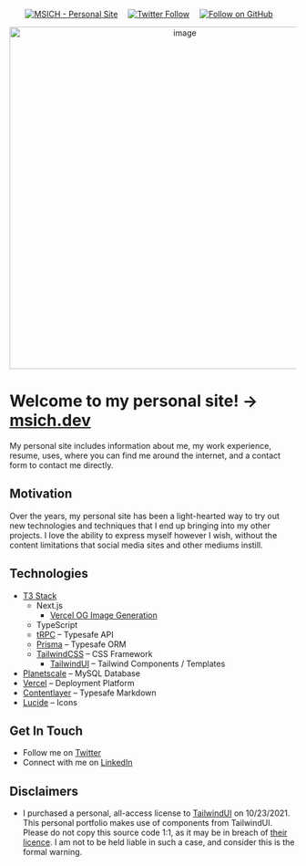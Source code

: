<div align="center">

[![MSICH - Personal Site](https://img.shields.io/badge/MSICH-Personal%20Site-0892d0)](https://msich.dev/)&emsp;
[![Twitter Follow](https://img.shields.io/twitter/follow/mattsichterman?style=social)](https://twitter.com/mattsichterman)&emsp;
[![Follow on GitHub](https://img.shields.io/github/followers/msichterman?label=Follow%20on%20Github&style=social)](https://github.com/msichterman)&emsp;

<img width="600" alt="image" src="https://user-images.githubusercontent.com/38794918/227688022-38cc9f0e-fd84-439e-974c-b2f962a250cd.png">
</div>

# Welcome to my personal site! &rarr; [msich.dev](https://msich.dev/)

My personal site includes information about me, my work experience, resume, uses, where you can find me around the internet, and a contact form to contact me directly.

## Motivation
Over the years, my personal site has been a light-hearted way to try out new technologies and techniques that I end up bringing into my other projects. I love the ability to express myself however I wish, without the content limitations that social media sites and other mediums instill.

## Technologies
* [T3 Stack](https://create.t3.gg/)
  * Next.js
    * [Vercel OG Image Generation](https://vercel.com/docs/concepts/functions/edge-functions/og-image-generation)
  * TypeScript
  * [tRPC](https://trpc.io/) – Typesafe API
  * [Prisma](https://www.prisma.io/client) – Typesafe ORM
  * [TailwindCSS](https://tailwindcss.com/) – CSS Framework
    * [TailwindUI](https://tailwindui.com/) – Tailwind Components / Templates
* [Planetscale](https://planetscale.com/) – MySQL Database
* [Vercel](https://vercel.com/) – Deployment Platform
* [Contentlayer](https://www.contentlayer.dev/) – Typesafe Markdown
* [Lucide](https://lucide.dev/) – Icons

## Get In Touch
* Follow me on [Twitter](https://twitter.com/mattsichterman)
* Connect with me on [LinkedIn](https://www.linkedin.com/in/msichterman/)

## Disclaimers
* I purchased a personal, all-access license to [TailwindUI](https://tailwindui.com/) on 10/23/2021. This personal portfolio makes use of components from TailwindUI. Please do not copy this source code 1:1, as it may be in breach of [their licence](https://tailwindui.com/license). I am not to be held liable in such a case, and consider this is the formal warning.
